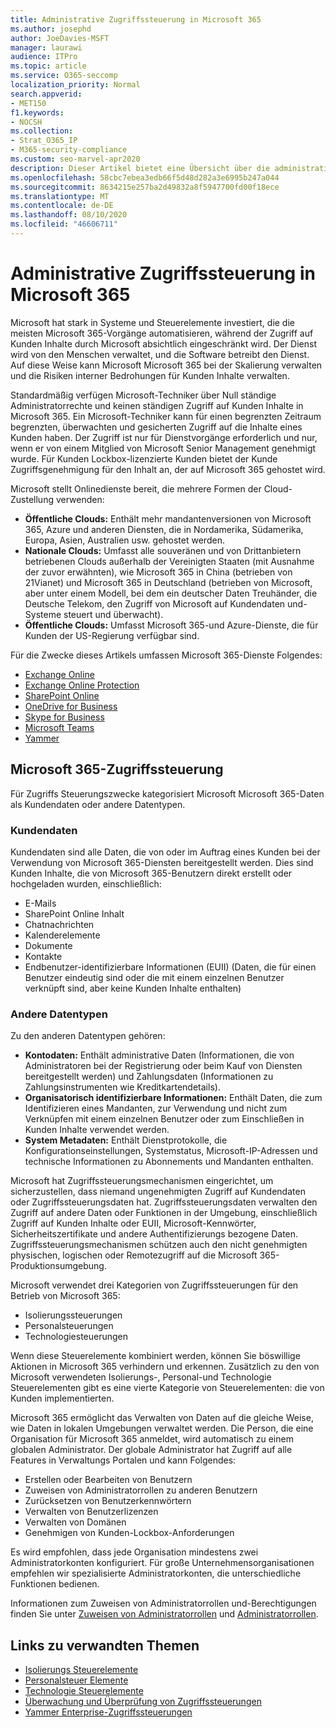 ```yaml
---
title: Administrative Zugriffssteuerung in Microsoft 365
ms.author: josephd
author: JoeDavies-MSFT
manager: laurawi
audience: ITPro
ms.topic: article
ms.service: O365-seccomp
localization_priority: Normal
search.appverid:
- MET150
f1.keywords:
- NOCSH
ms.collection:
- Strat_O365_IP
- M365-security-compliance
ms.custom: seo-marvel-apr2020
description: Dieser Artikel bietet eine Übersicht über die administrativen Zugriffssteuerungen und die Datenkategorisierung in Microsoft 365.
ms.openlocfilehash: 58cbc7ebea3edb66f5d48d282a3e6995b247a044
ms.sourcegitcommit: 8634215e257ba2d49832a8f5947700fd00f18ece
ms.translationtype: MT
ms.contentlocale: de-DE
ms.lasthandoff: 08/10/2020
ms.locfileid: "46606711"
---
```

# <a name="administrative-access-controls-in-microsoft-365"></a>Administrative Zugriffssteuerung in Microsoft 365 

Microsoft hat stark in Systeme und Steuerelemente investiert, die die meisten Microsoft 365-Vorgänge automatisieren, während der Zugriff auf Kunden Inhalte durch Microsoft absichtlich eingeschränkt wird. Der Dienst wird von den Menschen verwaltet, und die Software betreibt den Dienst. Auf diese Weise kann Microsoft Microsoft 365 bei der Skalierung verwalten und die Risiken interner Bedrohungen für Kunden Inhalte verwalten.

Standardmäßig verfügen Microsoft-Techniker über Null ständige Administratorrechte und keinen ständigen Zugriff auf Kunden Inhalte in Microsoft 365. Ein Microsoft-Techniker kann für einen begrenzten Zeitraum begrenzten, überwachten und gesicherten Zugriff auf die Inhalte eines Kunden haben. Der Zugriff ist nur für Dienstvorgänge erforderlich und nur, wenn er von einem Mitglied von Microsoft Senior Management genehmigt wurde. Für Kunden Lockbox-lizenzierte Kunden bietet der Kunde Zugriffsgenehmigung für den Inhalt an, der auf Microsoft 365 gehostet wird.

Microsoft stellt Onlinedienste bereit, die mehrere Formen der Cloud-Zustellung verwenden:

- **Öffentliche Clouds:** Enthält mehr mandantenversionen von Microsoft 365, Azure und anderen Diensten, die in Nordamerika, Südamerika, Europa, Asien, Australien usw. gehostet werden.
- **Nationale Clouds:** Umfasst alle souveränen und von Drittanbietern betriebenen Clouds außerhalb der Vereinigten Staaten (mit Ausnahme der zuvor erwähnten), wie Microsoft 365 in China (betrieben von 21Vianet) und Microsoft 365 in Deutschland (betrieben von Microsoft, aber unter einem Modell, bei dem ein deutscher Daten Treuhänder, die Deutsche Telekom, den Zugriff von Microsoft auf Kundendaten und-Systeme steuert und überwacht).
- **Öffentliche Clouds:** Umfasst Microsoft 365-und Azure-Dienste, die für Kunden der US-Regierung verfügbar sind.

Für die Zwecke dieses Artikels umfassen Microsoft 365-Dienste Folgendes:

- [Exchange Online](https://docs.microsoft.com/Exchange/exchange-online)
- [Exchange Online Protection](https://docs.microsoft.com/Office365/SecurityCompliance/eop/exchange-online-protection-overview)
- [SharePoint Online](https://docs.microsoft.com/sharepoint/sharepoint-online)
- [OneDrive for Business](https://docs.microsoft.com/OneDrive/onedrive)
- [Skype for Business](https://docs.microsoft.com/SkypeForBusiness/skype-for-business-online)
- [Microsoft Teams](https://docs.microsoft.com/MicrosoftTeams/Teams-overview)
- [Yammer](https://docs.microsoft.com/yammer/yammer-landing-page)

## <a name="microsoft-365-access-controls"></a>Microsoft 365-Zugriffssteuerung

Für Zugriffs Steuerungszwecke kategorisiert Microsoft Microsoft 365-Daten als Kundendaten oder andere Datentypen.

### <a name="customer-data"></a>Kundendaten

Kundendaten sind alle Daten, die von oder im Auftrag eines Kunden bei der Verwendung von Microsoft 365-Diensten bereitgestellt werden. Dies sind Kunden Inhalte, die von Microsoft 365-Benutzern direkt erstellt oder hochgeladen wurden, einschließlich:

- E-Mails
- SharePoint Online Inhalt
- Chatnachrichten
- Kalenderelemente
- Dokumente
- Kontakte
- Endbenutzer-identifizierbare Informationen (EUII) (Daten, die für einen Benutzer eindeutig sind oder die mit einem einzelnen Benutzer verknüpft sind, aber keine Kunden Inhalte enthalten)

### <a name="other-types-of-data"></a>Andere Datentypen

Zu den anderen Datentypen gehören:

- **Kontodaten:** Enthält administrative Daten (Informationen, die von Administratoren bei der Registrierung oder beim Kauf von Diensten bereitgestellt werden) und Zahlungsdaten (Informationen zu Zahlungsinstrumenten wie Kreditkartendetails).
- **Organisatorisch identifizierbare Informationen:** Enthält Daten, die zum Identifizieren eines Mandanten, zur Verwendung und nicht zum Verknüpfen mit einem einzelnen Benutzer oder zum Einschließen in Kunden Inhalte verwendet werden.
- **System Metadaten:** Enthält Dienstprotokolle, die Konfigurationseinstellungen, Systemstatus, Microsoft-IP-Adressen und technische Informationen zu Abonnements und Mandanten enthalten.

Microsoft hat Zugriffssteuerungsmechanismen eingerichtet, um sicherzustellen, dass niemand ungenehmigten Zugriff auf Kundendaten oder Zugriffssteuerungsdaten hat. Zugriffssteuerungsdaten verwalten den Zugriff auf andere Daten oder Funktionen in der Umgebung, einschließlich Zugriff auf Kunden Inhalte oder EUII, Microsoft-Kennwörter, Sicherheitszertifikate und andere Authentifizierungs bezogene Daten. Zugriffssteuerungsmechanismen schützen auch den nicht genehmigten physischen, logischen oder Remotezugriff auf die Microsoft 365-Produktionsumgebung.

Microsoft verwendet drei Kategorien von Zugriffssteuerungen für den Betrieb von Microsoft 365:

- Isolierungssteuerungen
- Personalsteuerungen
- Technologiesteuerungen

Wenn diese Steuerelemente kombiniert werden, können Sie böswillige Aktionen in Microsoft 365 verhindern und erkennen. Zusätzlich zu den von Microsoft verwendeten Isolierungs-, Personal-und Technologie Steuerelementen gibt es eine vierte Kategorie von Steuerelementen: die von Kunden implementierten.

Microsoft 365 ermöglicht das Verwalten von Daten auf die gleiche Weise, wie Daten in lokalen Umgebungen verwaltet werden. Die Person, die eine Organisation für Microsoft 365 anmeldet, wird automatisch zu einem globalen Administrator. Der globale Administrator hat Zugriff auf alle Features in Verwaltungs Portalen und kann Folgendes:

- Erstellen oder Bearbeiten von Benutzern
- Zuweisen von Administratorrollen zu anderen Benutzern
- Zurücksetzen von Benutzerkennwörtern
- Verwalten von Benutzerlizenzen
- Verwalten von Domänen
- Genehmigen von Kunden-Lockbox-Anforderungen

Es wird empfohlen, dass jede Organisation mindestens zwei Administratorkonten konfiguriert. Für große Unternehmensorganisationen empfehlen wir spezialisierte Administratorkonten, die unterschiedliche Funktionen bedienen.

Informationen zum Zuweisen von Administratorrollen und-Berechtigungen finden Sie unter [Zuweisen von Administratorrollen](https://docs.microsoft.com/microsoft-365/admin/add-users/assign-admin-roles) und [Administratorrollen](https://docs.microsoft.com/microsoft-365/admin/add-users/about-admin-roles).

## <a name="related-links"></a>Links zu verwandten Themen

- [Isolierungs Steuerelemente](office-365-isolation-controls.md)
- [Personalsteuer Elemente](office-365-personnel-controls.md)
- [Technologie Steuerelemente](office-365-technology-controls.md)
- [Überwachung und Überprüfung von Zugriffssteuerungen](office-365-monitoring-and-auditing-access-controls.md)
- [Yammer Enterprise-Zugriffssteuerungen](office-365-yammer-enterprise-access-controls.md)